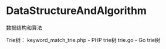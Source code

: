 # DataStructureAndAlgorithm
数据结构和算法

Trie树：
  keyword_match_trie.php - PHP trie树
  trie.go - Go trie树
